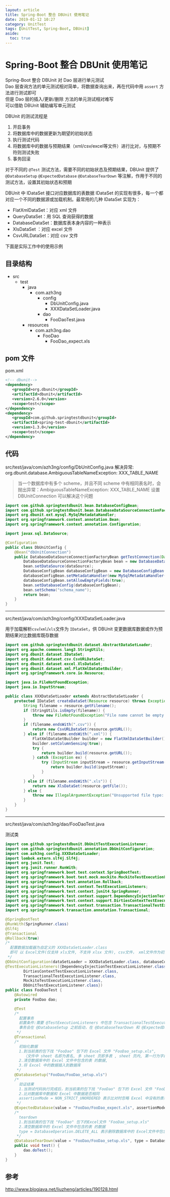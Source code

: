 ```yaml
---
layout: article
title: Spring-Boot 整合 DBUnit 使用笔记
date: 2019-01-12 10:27
category: UnitTest
tags: [UnitTest, Spring-Boot, DBUnit]
aside:
  toc: true
---
```


# Spring-Boot 整合 DBUnit 使用笔记

Spring-Boot 整合 DBUnit 对 Dao 层进行单元测试  
Dao 层查询方法的单元测试相对简单，将数据查询出来，再在代码中用 `assert` 方法进行测试即可  
但是 Dao 层的插入/更新/删除 方法的单元测试相对难写  
可以借助 DBUnit 辅助编写单元测试  

DBUnit 的测试流程是
1. 开启事务
2. 将数据库中的数据更新为期望的初始状态
3. 执行测试代码
4. 将数据库中的数据与预期结果（xml/csv/excel等文件）进行比对，与预期不符则测试失败
5. 事务回滚

对于不同的 `@Test` 测试方法，需要不同的初始状态及预期结果，DBUnit 提供了 `@DatabaseSetup` `@ExpectedDatabase` `@DatabaseTearDown`
等注解，作用于不同的测试方法，设置其初始状态和预期

DBUnit 中 IDataSet 接口对应数据库的表数据
IDataSet 的实现有很多，每一个都对应一个不同的数据源或加载机制。最常用的几种 IDataSet 实现为：
- FlatXmlDataSet：对应 xml 文件
- QueryDataSet：用 SQL 查询获得的数据
- DatabaseDataSet：数据库表本身内容的一种表示
- XlsDataSet ：对应 excel 文件
- CsvURLDataSet：对应 csv 文件

下面是实际工作中的使用示例

## 目录结构

- src
    - test
        - java
            - com.azh3ng
                - config
                    - DbUnitConfig.java
                    - XXXDataSetLoader.java
                - dao
                    - FooDaoTest.java
        - resources
            - com.azh3ng.dao
                - FooDao
                    - FooDao_expect.xls

## pom 文件

pom.xml
```xml
<!-- dbunit-->
<dependency>
   <groupId>org.dbunit</groupId>
   <artifactId>dbunit</artifactId>
   <version>2.6.0</version>
   <scope>test</scope>
</dependency>
<dependency>
   <groupId>com.github.springtestdbunit</groupId>
   <artifactId>spring-test-dbunit</artifactId>
   <version>1.3.0</version>
   <scope>test</scope>
</dependency>
```
## 代码

src/test/java/com/azh3ng/config/DbUnitConfig.java
解决异常: org.dbunit.database.AmbiguousTableNameException: XXX_TABLE_NAME

> 当一个数据库中有多个 scheme，并且不同 scheme 中有相同表名时，会抛出异常：AmbiguousTableNameException: XXX_TABLE_NAME
> 设置 DBUnitConnection 可以解决这个问题

```java
import com.github.springtestdbunit.bean.DatabaseConfigBean;
import com.github.springtestdbunit.bean.DatabaseDataSourceConnectionFactoryBean;
import org.dbunit.ext.mysql.MySqlMetadataHandler;
import org.springframework.context.annotation.Bean;
import org.springframework.context.annotation.Configuration;

import javax.sql.DataSource;

@Configuration
public class DbUnitConfig {
    @Bean("dbUnitConnection")
    public DatabaseDataSourceConnectionFactoryBean getTestConnection(DataSource dataSource) {
        DatabaseDataSourceConnectionFactoryBean bean = new DatabaseDataSourceConnectionFactoryBean();
        bean.setDataSource(dataSource);
        DatabaseConfigBean databaseConfigBean = new DatabaseConfigBean();
        databaseConfigBean.setMetadataHandler(new MySqlMetadataHandler());
        databaseConfigBean.setAllowEmptyFields(true);
        bean.setDatabaseConfig(databaseConfigBean);
        bean.setSchema("schema_name");
        return bean;
    }
}
```

---

src/test/java/com/azh3ng/config/XXXDataSetLoader.java

用于加载解析`csv`/`xml`/`xls`文件为 `IDataSet`，供 DBUnit 变更数据库数据或作为预期结果对比数据库既存数据

```java
import com.github.springtestdbunit.dataset.AbstractDataSetLoader;
import org.apache.commons.lang3.StringUtils;
import org.dbunit.dataset.IDataSet;
import org.dbunit.dataset.csv.CsvURLDataSet;
import org.dbunit.dataset.excel.XlsDataSet;
import org.dbunit.dataset.xml.FlatXmlDataSetBuilder;
import org.springframework.core.io.Resource;

import java.io.FileNotFoundException;
import java.io.InputStream;

public class XXXDataSetLoader extends AbstractDataSetLoader {
    protected IDataSet createDataSet(Resource resource) throws Exception {
        String filename = resource.getFilename();
        if (StringUtils.isEmpty(filename)) {
            throw new FileNotFoundException("File name cannot be empty:" + resource.getURL());
        }
        if (filename.endsWith(".csv")) {
            return new CsvURLDataSet(resource.getURL());
        } else if (filename.endsWith(".xml")) {
            FlatXmlDataSetBuilder builder = new FlatXmlDataSetBuilder();
            builder.setColumnSensing(true);
            try {
                return builder.build(resource.getURL());
            } catch (Exception ex) {
                try (InputStream inputStream = resource.getInputStream()) {
                    return builder.build(inputStream);
                }
            }
        } else if (filename.endsWith(".xls")) {
            return new XlsDataSet(resource.getFile());
        } else {
            throw new IllegalArgumentException("Unsupported file type: " + filename);
        }
    }
}
```

---

src/test/java/com/azh3ng/dao/FooDaoTest.java

测试类

```java
import com.github.springtestdbunit.DbUnitTestExecutionListener;
import com.github.springtestdbunit.annotation.DbUnitConfiguration;
import com.azh3ng.config.XXXDataSetLoader;
import lombok.extern.slf4j.Slf4j;
import org.junit.Test;
import org.junit.runner.RunWith;
import org.springframework.boot.test.context.SpringBootTest;
import org.springframework.boot.test.mock.mockito.MockitoTestExecutionListener;
import org.springframework.test.annotation.Rollback;
import org.springframework.test.context.TestExecutionListeners;
import org.springframework.test.context.junit4.SpringRunner;
import org.springframework.test.context.support.DependencyInjectionTestExecutionListener;
import org.springframework.test.context.support.DirtiesContextTestExecutionListener;
import org.springframework.test.context.transaction.TransactionalTestExecutionListener;
import org.springframework.transaction.annotation.Transactional;

@SpringBootTest
@RunWith(SpringRunner.class)
@Slf4j
@Transactional
@Rollback(true)
/*
  配置数据加载器为自定义的 XXXDataSetLoader.class
  即可 以 Excel文件(仅支持 xls文件, 不支持 xlsx 文件), csv文件， xml文件作为初始化数据和验证结果
 */
@DbUnitConfiguration(dataSetLoader = XXXDataSetLoader.class, databaseConnection = "dbUnitConnection")
@TestExecutionListeners({DependencyInjectionTestExecutionListener.class,
        DirtiesContextTestExecutionListener.class,
        TransactionalTestExecutionListener.class,
        MockitoTestExecutionListener.class,
        DbUnitTestExecutionListener.class})
public class FooDaoTest {
    @Autowired
    private FooDao dao;

    @Test
    /*
      配置事务
      前置条件:需要 @TestExecutionListeners 中包含 TransactionalTestExecutionListener.class
      事务会在 @DatabaseSetup 之前启动，在 @DatabaseTearDown 和 @ExpectedDatabase 之后结束, 并回滚
     */
    @Transactional
    /*
      初始化数据
      1.到当前类的包下找 "FooDao" 包下的 Excel 文件 "FooDao_setup.xls",
        （文件中 sheet 名即为表名, 多 sheet 页即多表 , sheet 页内, 第一行为字段名）
      2.清空数据库中的 Excel 文件中包含的表 的数据,
      3.将 Excel 中的数据插入到数据库
     */
    @DatabaseSetup("FooDao/FooDao_setup.xls")
    /*
      验证结果
      1.当测试代码执行完成后，到当前类的包下找 "FooDao" 包下的 Excel 文件 "FooDao_expect.xls"
      2.比对数据库中数据和 Excel 中数据是否相同
      assertionMode = NON_STRICT_UNORDERED 表示比对时忽略 Excel 中没有的表和字段, 并且比对时忽略数据行的顺序
     */
    @ExpectedDatabase(value = "FooDao/FooDao_expect.xls", assertionMode = NON_STRICT_UNORDERED)
    /*
      teardown
      1.到当前类的包下找 "FooDao" 包下的Excel文件 "FooDao_setup.xls"
      2.清空数据库中的 Excel 文件中包含的表 的数据
      type = DatabaseOperation.DELETE_ALL 表示删除数据库中的 Excel文件中包含的表 的所有数据
     */
    @DatabaseTearDown(value = "FooDao/FooDao_setup.xls", type = DatabaseOperation.DELETE_ALL)
    public void test() {
        dao.doTest();
    }
}
```

## 参考
http://www.blogjava.net/liuzheng/articles/190128.html
